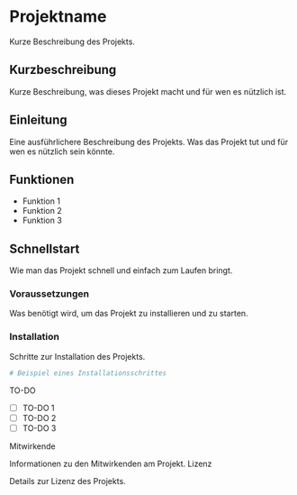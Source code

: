 # Projektname

Kurze Beschreibung des Projekts.

## Kurzbeschreibung

Kurze Beschreibung, was dieses Projekt macht und für wen es nützlich ist.

## Einleitung

Eine ausführlichere Beschreibung des Projekts. Was das Projekt tut und für wen es nützlich sein könnte.

## Funktionen

- Funktion 1
- Funktion 2
- Funktion 3

## Schnellstart

Wie man das Projekt schnell und einfach zum Laufen bringt.

### Voraussetzungen

Was benötigt wird, um das Projekt zu installieren und zu starten.

### Installation

Schritte zur Installation des Projekts.

```bash
# Beispiel eines Installationsschrittes

```

TO-DO

- [ ] TO-DO 1
- [ ] TO-DO 2
- [ ] TO-DO 3

Mitwirkende

Informationen zu den Mitwirkenden am Projekt.
Lizenz

Details zur Lizenz des Projekts.

